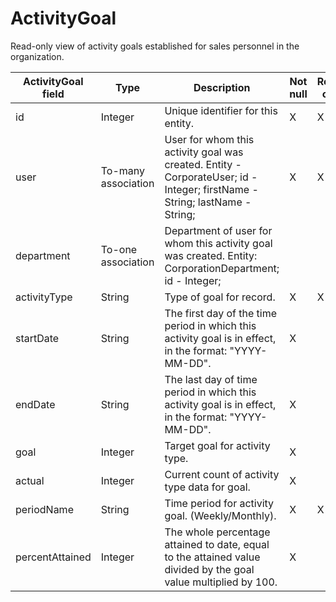 # ActivityGoal

Read-only view of activity goals established for sales personnel in the organization.

| **ActivityGoal field** | **Type** | **Description** | **Not null** | **Read-only** |
| --- | --- | --- | --- | --- |
| id | Integer | Unique identifier for this entity. | X | X |
| user | To-many association | User for whom this activity goal was created. Entity - CorporateUser; id - Integer; firstName - String; lastName - String; | X | X |
| department | To-one association | Department of user for whom this activity goal was created. Entity: CorporationDepartment; id - Integer; 
| activityType | String | Type of goal for record. | X | X |
| startDate | String | The first day of the time period in which this activity goal is in effect, in the format: "YYYY-MM-DD". | X |
| endDate | String | The last day of time period in which this activity goal is in effect, in the format: "YYYY-MM-DD". | X |
| goal | Integer | Target goal for activity type. | X |
| actual | Integer | Current count of activity type data for goal. | X |
| periodName | String | Time period for activity goal. (Weekly/Monthly). | X | X |
| percentAttained | Integer | The whole percentage attained to date, equal to the attained value divided by the goal value multiplied by 100. | X |